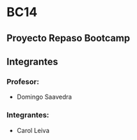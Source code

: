 # BC14

## Proyecto Repaso Bootcamp

## Integrantes

### Profesor:
 - Domingo Saavedra

### Integrantes:
- Carol Leiva